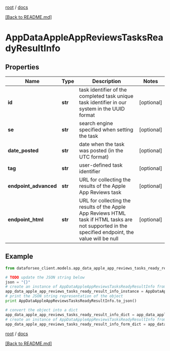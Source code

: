 [root](./../ "root") / [docs](./ "docs")

[[Back to README.md]](./../README.md "[Back to README.md]")

# AppDataAppleAppReviewsTasksReadyResultInfo

## Properties

Name | Type | Description | Notes
------------ | ------------- | ------------- | -------------
**id** | **str** | task identifier of the completed task unique task identifier in our system in the UUID format | [optional]
**se** | **str** | search engine specified when setting the task | [optional]
**date_posted** | **str** | date when the task was posted (in the UTC format) | [optional]
**tag** | **str** | user-defined task identifier | [optional]
**endpoint_advanced** | **str** | URL for collecting the results of the Apple App Reviews task | [optional]
**endpoint_html** | **str** | URL for collecting the results of the Apple App Reviews HTML task if HTML tasks are not supported in the specified endpoint, the value will be null | [optional]

## Example

```python
from dataforseo_client.models.app_data_apple_app_reviews_tasks_ready_result_info import AppDataAppleAppReviewsTasksReadyResultInfo

# TODO update the JSON string below
json = "{}"
# create an instance of AppDataAppleAppReviewsTasksReadyResultInfo from a JSON string
app_data_apple_app_reviews_tasks_ready_result_info_instance = AppDataAppleAppReviewsTasksReadyResultInfo.from_json(json)
# print the JSON string representation of the object
print AppDataAppleAppReviewsTasksReadyResultInfo.to_json()

# convert the object into a dict
app_data_apple_app_reviews_tasks_ready_result_info_dict = app_data_apple_app_reviews_tasks_ready_result_info_instance.to_dict()
# create an instance of AppDataAppleAppReviewsTasksReadyResultInfo from a dict
app_data_apple_app_reviews_tasks_ready_result_info_form_dict = app_data_apple_app_reviews_tasks_ready_result_info.from_dict(app_data_apple_app_reviews_tasks_ready_result_info_dict)
```

  

[root](./../ "root") / [docs](./ "docs")

[[Back to README.md]](./../README.md "[Back to README.md]")